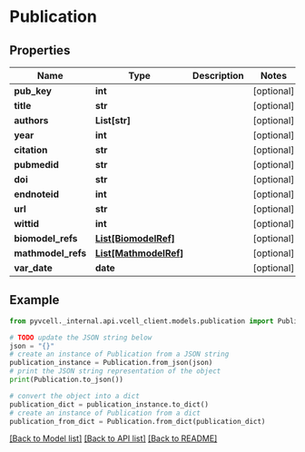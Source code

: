# Publication

## Properties

| Name               | Type                                      | Description | Notes      |
| ------------------ | ----------------------------------------- | ----------- | ---------- |
| **pub_key**        | **int**                                   |             | [optional] |
| **title**          | **str**                                   |             | [optional] |
| **authors**        | **List[str]**                             |             | [optional] |
| **year**           | **int**                                   |             | [optional] |
| **citation**       | **str**                                   |             | [optional] |
| **pubmedid**       | **str**                                   |             | [optional] |
| **doi**            | **str**                                   |             | [optional] |
| **endnoteid**      | **int**                                   |             | [optional] |
| **url**            | **str**                                   |             | [optional] |
| **wittid**         | **int**                                   |             | [optional] |
| **biomodel_refs**  | [**List[BiomodelRef]**](BiomodelRef.md)   |             | [optional] |
| **mathmodel_refs** | [**List[MathmodelRef]**](MathmodelRef.md) |             | [optional] |
| **var_date**       | **date**                                  |             | [optional] |

## Example

```python
from pyvcell._internal.api.vcell_client.models.publication import Publication

# TODO update the JSON string below
json = "{}"
# create an instance of Publication from a JSON string
publication_instance = Publication.from_json(json)
# print the JSON string representation of the object
print(Publication.to_json())

# convert the object into a dict
publication_dict = publication_instance.to_dict()
# create an instance of Publication from a dict
publication_from_dict = Publication.from_dict(publication_dict)
```

[[Back to Model list]](../README.md#documentation-for-models) [[Back to API list]](../README.md#documentation-for-api-endpoints) [[Back to README]](../README.md)
